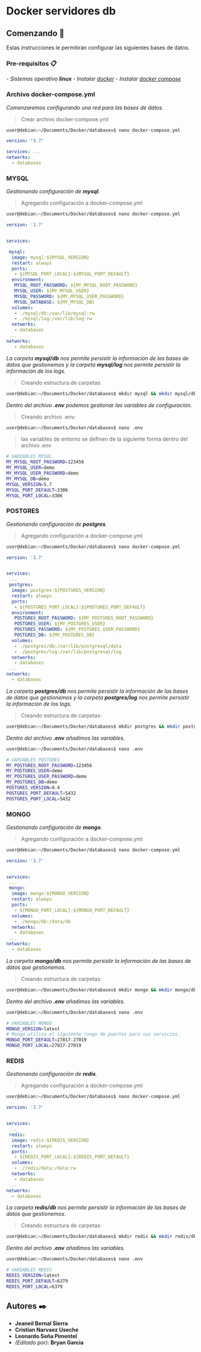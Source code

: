 # Docker servidores db

## Comenzando 🚀

Estas instrucciones le permitirán configurar las siguientes bases de datos.

### Pre-requisitos 📋

_- Sistemas operativo **linux**_
_- Instalar [docker](https://docs.docker.com/install/)_
_- Instalar [docker compose](https://docs.docker.com/compose/)_

### Archivo docker-compose.yml

_Comenzaremos configurando una red para las bases de datos._

> Crear archivo docker-compose.yml

```bash
user@debian:~/Documents/Docker/databases$ nano docker-compose.yml
```

```yaml
version: "3.7"

services: ...
networks:
  - databases
```

### MYSQL

_Gestionando configuración de ***mysql***._

> Agregando configuración a docker-compose.yml

```bash
user@debian:~/Documents/Docker/databases$ nano docker-compose.yml
```

```yaml
version: '3.7'


services:

 mysql:
  image: mysql:${MYSQL_VERSION}
  restart: always
  ports:
   - ${MYSQL_PORT_LOCAL}:${MYSQL_PORT_DEFAULT}
  environment:
   MYSQL_ROOT_PASSWORD: ${MY_MYSQL_ROOT_PASSWORD}
   MYSQL_USER: ${MY_MYSQL_USER}
   MYSQL_PASSWORD: ${MY_MYSQL_USER_PASSWORD}
   MYSQL_DATABASE: ${MY_MYSQL_DB}
  volumes:
   - ./mysql/db:/var/lib/mysql:rw
   - ./mysql/log:/var/lib/log:rw
  networks:
   - databases
 ...
networks:
   - databases
```

_La carpeta **mysql/db** nos permite persistir la información de las bases de datos que gestionemos y la carpeta **mysql/log** nos permite persistir la información de los logs._

> Creando estructura de carpetas:

```bash
user@debian:~/Documents/Docker/databases$ mkdir mysql && mkdir mysql/db && mkdir mysql/log
```

_Dentro del archivo **.env** podemos gestionar las variables de configuración._

> Creando archivo .env:

```bash
user@debian:~/Documents/Docker/databases$ nano .env
```

> las variables de entorno se definen de la siguiente forma dentro del archivo .env

```bash
# VARIABLES MYSQL
MY_MYSQL_ROOT_PASSWORD=123456
MY_MYSQL_USER=demo
MY_MYSQL_USER_PASSWORD=demo
MY_MYSQL_DB=demo
MYSQL_VERSION=5.7
MYSQL_PORT_DEFAULT=3306
MYSQL_PORT_LOCAL=3306
```

### POSTGRES

_Gestionando configuración de ***postgres***._

> Agregando configuración a docker-compose.yml

```bash
user@debian:~/Documents/Docker/databases$ nano docker-compose.yml
```

```yaml
version: '3.7'


services:
 ...
 postgres:
  image: postgres:${POSTGRES_VERSION}
  restart: always
  ports:
   - ${POSTGRES_PORT_LOCAL}:${POSTGRES_PORT_DEFAULT}
  environment:
   POSTGRES_ROOT_PASSWORD: ${MY_POSTGRES_ROOT_PASSWORD}
   POSTGRES_USER: ${MY_POSTGRES_USER}
   POSTGRES_PASSWORD: ${MY_POSTGRES_USER_PASSWORD}
   POSTGRES_DB: ${MY_POSTGRES_DB}
  volumes:
   - ./postgres/db:/var/lib/postgresql/data
   - ./postgres/log:/var/lib/postgresql/log
  networks:
   - databases
 ...
networks:
  - databases
```

_La carpeta **postgres/db** nos permite persistir la información de las bases de datos que gestionemos y la carpeta **postgres/log** nos permite persistir la información de los logs._

> Creando estructura de carpetas:

```bash
user@debian:~/Documents/Docker/databases$ mkdir postgres && mkdir postgres/db && mkdir postgres/log
```

_Dentro del archivo **.env** añadimos las variables._

```bash
user@debian:~/Documents/Docker/databases$ nano .env
```

```bash
# VARIABLES POSTGRES
MY_POSTGRES_ROOT_PASSWORD=123456
MY_POSTGRES_USER=demo
MY_POSTGRES_USER_PASSWORD=demo
MY_POSTGRES_DB=demo
POSTGRES_VERSION=9.4
POSTGRES_PORT_DEFAULT=5432
POSTGRES_PORT_LOCAL=5432
```

### MONGO

_Gestionando configuración de ***mongo***._

> Agregando configuración a docker-compose.yml

```bash
user@debian:~/Documents/Docker/databases$ nano docker-compose.yml
```

```yaml
version: '3.7'


services:
 ...
 mongo:
  image: mongo:${MONGO_VERSION}
  restart: always
  ports:
   - ${MONGO_PORT_LOCAL}:${MONGO_PORT_DEFAULT}
  volumes:
   - ./mongo/db:/data/db
  networks:
   - databases
 ...
networks:
  - databases
```

_La carpeta **mongo/db** nos permite persistir la información de las bases de datos que gestionemos._

> Creando estructura de carpetas:

```bash
user@debian:~/Documents/Docker/databases$ mkdir mongo && mkdir mongo/db
```

_Dentro del archivo **.env** añadimos las variables._

```bash
user@debian:~/Documents/Docker/databases$ nano .env
```

```bash
# VARIABLES MONGO
MONGO_VERSION=latest
# Mongo utiliza el siguiente rango de puertos para sus servicios.
MONGO_PORT_DEFAULT=27017-27019
MONGO_PORT_LOCAL=27017-27019
```

### REDIS

_Gestionando configuración de ***redis***._

> Agregando configuración a docker-compose.yml

```bash
user@debian:~/Documents/Docker/databases$ nano docker-compose.yml
```

```yaml
version: '3.7'


services:
 ...
 redis:
  image: redis:${REDIS_VERSION}
  restart: always
  ports:
   - ${REDIS_PORT_LOCAL}:${REDIS_PORT_DEFAULT}
  volumes:
   - ./redis/data:/data:rw
  networks:
   - databases
 ...
networks:
  - databases
```

_La carpeta **redis/db** nos permite persistir la información de las bases de datos que gestionemos._

> Creando estructura de carpetas:

```bash
user@debian:~/Documents/Docker/databases$ mkdir redis && mkdir redis/db
```

_Dentro del archivo **.env** añadimos las variables._

```bash
user@debian:~/Documents/Docker/databases$ nano .env
```

```bash
# VARIABLES REDIS
REDIS_VERSION=latest
REDIS_PORT_DEFAULT=6379
REDIS_PORT_LOCAL=6379
```

## Autores ✒️

- **Jeaneil Bernal Sierra**
- **Cristian Narvaez Useche**
- **Leonardo Seña Pimentel**
- _(Editado por):_ **Bryan Garcia**

